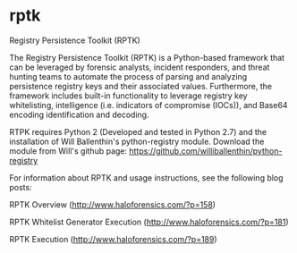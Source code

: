 # rptk
Registry Persistence Toolkit (RPTK)

The Registry Persistence Toolkit (RPTK) is a Python-based framework that can be leveraged by forensic analysts, incident responders, and threat hunting teams to automate the process of parsing and analyzing persistence registry keys and their associated values.  Furthermore, the framework includes built-in functionality to leverage registry key whitelisting, intelligence (i.e. indicators of compromise (IOCs)), and Base64 encoding identification and decoding.

RTPK requires Python 2 (Developed and tested in Python 2.7) and the installation of Will Ballenthin's python-registry module.  Download the module from Will's github page: https://github.com/williballenthin/python-registry

For information about RPTK and usage instructions, see the following blog posts:

RPTK Overview (http://www.haloforensics.com/?p=158)

RPTK Whitelist Generator Execution (http://www.haloforensics.com/?p=181)

RPTK Execution (http://www.haloforensics.com/?p=189)


